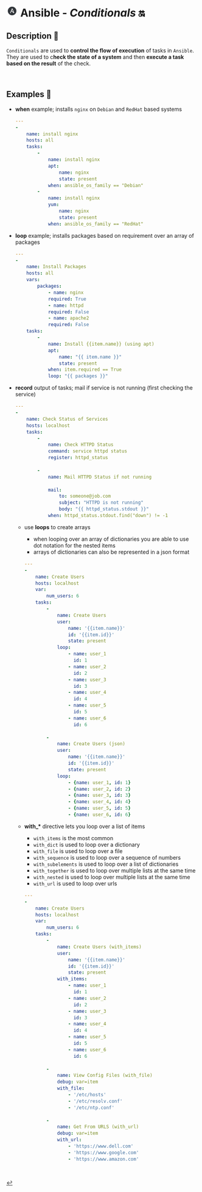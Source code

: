 # <img src="../../assets/img/ansible.png" width="30px"> **Ansible** - ***Conditionals*** 🔛


## **Description** 👀

`Conditionals` are used to **control the flow of execution** of tasks in `Ansible`. They are used to c**heck the state of a system** and then **execute a task based on the result** of the check.


<br />

<!-- ## **Basic** `Commands` 📝

<br />
 -->

## **Examples** 🧩

* **when** example; installs `nginx` on `Debian` and `RedHat` based systems

    ```yml
    ---
    - 
        name: install nginx
        hosts: all
        tasks:
            - 
                name: install nginx
                apt:
                    name: nginx
                    state: present
                when: ansible_os_family == "Debian"
            - 
                name: install nginx
                yum:
                    name: nginx
                    state: present
                when: ansible_os_family == "RedHat"
    ``` 


* **loop** example; installs packages based on requirement over an array of packages

    ```yml
    ---
    -
        name: Install Packages
        hosts: all
        vars:
            packages:
                - name: nginx
                required: True
                - name: httpd
                required: False
                - name: apache2
                required: False
        tasks:
            - 
                name: Install {{item.name}} (using apt)
                apt:
                    name: "{{ item.name }}"
                    state: present
                when: item.required == True
                loop: "{{ packages }}"

    ```

* **record** output of tasks; mail if service is not running (first checking the service)

    ```yml
    ---
    - 
        name: Check Status of Services
        hosts: localhost
        tasks:
            -
                name: Check HTTPD Status
                command: service httpd status
                register: httpd_status
            
            -
                name: Mail HTTPD Status if not running

                mail:
                    to: someone@job.com
                    subject: "HTTPD is not running"
                    body: "{{ httpd_status.stdout }}"
                when: httpd_status.stdout.find("down") != -1
    ```

    * use **loops** to create arrays
        * when looping over an array of dictionaries you are able to use dot notation for the nested items
        * arrays of dictionaries can also be represented in a json format

        ```yml
        ---
        -
            name: Create Users
            hosts: localhost
            var:
                num_users: 6
            tasks:        
                -
                    name: Create Users
                    user:
                        name: '{{item.name}}'
                        id: '{{item.id}}'
                        state: present
                    loop:
                        - name: user_1
                          id: 1
                        - name: user_2 
                          id: 2
                        - name: user_3
                          id: 3
                        - name: user_4
                          id: 4
                        - name: user_5
                          id: 5
                        - name: user_6
                          id: 6

                -
                    name: Create Users (json)
                    user:
                        name: '{{item.name}}'
                        id: '{{item.id}}'
                        state: present
                    loop:
                        - {name: user_1, id: 1}
                        - {name: user_2, id: 2}
                        - {name: user_3, id: 3}
                        - {name: user_4, id: 4}
                        - {name: user_5, id: 5}
                        - {name: user_6, id: 6}

        ```

    * **with_\*** directive lets you loop over a list of items
        * `with_items` is the most common
        * `with_dict` is used to loop over a dictionary
        * `with_file` is used to loop over a file
        * `with_sequence` is used to loop over a sequence of numbers
        * `with_subelements` is used to loop over a list of dictionaries
        * `with_together` is used to loop over multiple lists at the same time
        * `with_nested` is used to loop over multiple lists at the same time
        * `with_url` is used to loop over urls

        ```yml
        ---
        -
            name: Create Users
            hosts: localhost
            var:
                num_users: 6
            tasks:        
                -
                    name: Create Users (with_items)
                    user:
                        name: '{{item.name}}'
                        id: '{{item.id}}'
                        state: present
                    with_items:
                        - name: user_1
                          id: 1
                        - name: user_2 
                          id: 2
                        - name: user_3
                          id: 3
                        - name: user_4
                          id: 4
                        - name: user_5
                          id: 5
                        - name: user_6
                          id: 6

                -
                    name: View Config Files (with_file)
                    debug: var=item
                    with_file:
                        - '/etc/hosts'
                        - '/etc/resolv.conf'
                        - '/etc/ntp.conf'

                -
                    name: Get From URLS (with_url)
                    debug: var=item
                    with_url:
                        - 'https://www.dell.com'
                        - 'https://www.google.com'
                        - 'https://www.amazon.com'
        ```




<br />

[↩️](../README.md)
